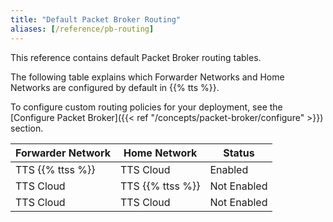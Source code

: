 ```yaml
---
title: "Default Packet Broker Routing"
aliases: [/reference/pb-routing]
---
```


This reference contains default Packet Broker routing tables.

<!--more-->

The following table explains which Forwarder Networks and Home Networks are configured by default in {{% tts %}}.

To configure custom routing policies for your deployment, see the [Configure Packet Broker]({{< ref "/concepts/packet-broker/configure" >}}) section.

| Forwarder Network    | Home Network         | Status      |
| -------------------- | -------------------- | ----------- |
| TTS {{% ttss %}}     | TTS Cloud            | Enabled     |
| TTS Cloud            | TTS {{% ttss %}}     | Not Enabled |
| TTS Cloud <TENANT X> | TTS Cloud <TENANT Y> | Not Enabled |
